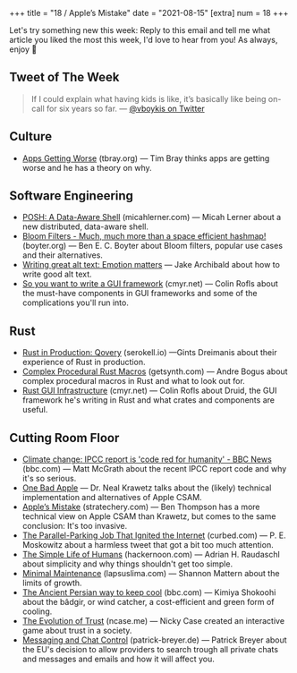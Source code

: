 +++
title = "18 / Apple’s Mistake"
date = "2021-08-15"
[extra]
num = 18
+++

Let's try something new this week: Reply to this email and tell me what article you liked the most this week, I'd love to hear from you! As always, enjoy 🐬

## Tweet of The Week
> If I could explain what having kids is like, it’s basically like being on-call for six years so far.
> — [@vboykis on Twitter](https://twitter.com/vboykis/status/1424697318821990406)

## Culture
* [Apps Getting Worse](https://www.tbray.org/ongoing/When/202x/2021/08/07/Apps-Get-Worse) (tbray.org) — Tim Bray thinks apps are getting worse and he has a theory on why. 

## Software Engineering
* [POSH: A Data-Aware Shell](https://www.micahlerner.com/2021/08/07/posh-a-data-aware-shell.html) (micahlerner.com) — Micah Lerner about a new distributed, data-aware shell.
* [Bloom Filters - Much, much more than a space efficient hashmap!](https://boyter.org/posts/bloom-filter/) (boyter.org) — Ben E. C. Boyter about Bloom filters, popular use cases and their alternatives.
* [Writing great alt text: Emotion matters](https://jakearchibald.com/2021/great-alt-text/) — Jake Archibald about how to write good alt text.
* [So you want to write a GUI framework](https://www.cmyr.net/blog/gui-framework-ingredients.html) (cmyr.net) — Colin Rofls about the must-have components in GUI frameworks and some of the complications you'll run into.

## Rust
* [Rust in Production: Qovery](https://serokell.io/blog/rust-in-production-qovery) (serokell.io) —Gints Dreimanis about their experience of Rust in production.
* [Complex Procedural Rust Macros](https://www.getsynth.com/docs/blog/2021/08/09/macro) (getsynth.com) — Andre Bogus about complex procedural macros in Rust and what to look out for.
* [Rust GUI Infrastructure](http://www.cmyr.net/blog/rust-gui-infra.html) (cmyr.net) — Colin Rofls about Druid, the GUI framework he's writing in Rust and what crates and components are useful. 

## Cutting Room Floor
* [Climate change: IPCC report is 'code red for humanity' - BBC News](https://www.bbc.com/news/science-environment-58130705) (bbc.com) — Matt McGrath about the recent IPCC report code and why it's so serious.
* [One Bad Apple](https://www.hackerfactor.com/blog/index.php?/archives/929-One-Bad-Apple.html) — Dr. Neal Krawetz talks about the (likely) technical implementation and alternatives of Apple CSAM.
* [Apple’s Mistake](https://stratechery.com/2021/apples-mistake/) (stratechery.com) — Ben Thompson has a more technical view on Apple CSAM than Krawetz, but comes to the same conclusion: It's too invasive.
* [The Parallel-Parking Job That Ignited the Internet](https://www.curbed.com/2021/08/p-e-moskowitz-parallel-parking.html) (curbed.com) — P. E. Moskowitz about a harmless tweet that got a bit too much attention.
* [The Simple Life of Humans](https://hackernoon.com/the-simple-life-of-humans-ff2c33u3) (hackernoon.com) — Adrian H. Raudaschl about simplicity and why things shouldn't get too simple.
* [Minimal Maintenance](https://www.lapsuslima.com/minimal-maintenance) (lapsuslima.com) — Shannon Mattern about the limits of growth.
* [The Ancient Persian way to keep cool](https://www.bbc.com/future/article/20210810-the-ancient-persian-way-to-keep-cool) (bbc.com) — Kimiya Shokoohi about the bâdgir, or wind catcher, a cost-efficient and green form of cooling.
* [The Evolution of Trust](https://ncase.me/trust/) (ncase.me) — Nicky Case created an interactive game about trust in a society.
* [Messaging and Chat Control](https://www.patrick-breyer.de/en/posts/message-screening/) (patrick-breyer.de) — Patrick Breyer about the EU's decision to allow providers to search trough all private chats and messages and emails and how it will affect you.